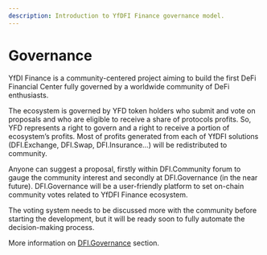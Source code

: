 ```yaml
---
description: Introduction to YfDFI Finance governance model.
---
```


# Governance

YfDI Finance is a community-centered project aiming to build the first DeFi Financial Center fully governed by a worldwide community of DeFi enthusiasts.

The ecosystem is governed by YFD token holders who submit and vote on proposals and who are eligible to receive a share of protocols profits. So, YFD represents a right to govern and a right to receive a portion of ecosystem’s profits. Most of profits generated from each of YfDFI solutions \(DFI.Exchange, DFI.Swap, DFI.Insurance…\) will be redistributed to community. 

Anyone can suggest a proposal, firstly within DFI.Community forum to gauge the community interest and secondly at DFI.Governance \(in the near future\). DFI.Governance will be a user-friendly platform to set on-chain community votes related to YfDFI Finance ecosystem. 

The voting system needs to be discussed more with the community before starting the development, but it will be ready soon to fully automate the decision-making process.

More information on [DFI.Governance](../solutions/dfi.governance.md) section.

